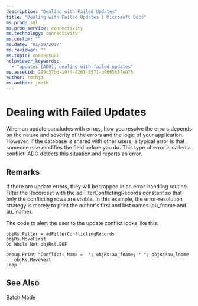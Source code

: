 ```yaml
---
description: "Dealing with Failed Updates"
title: "Dealing with Failed Updates | Microsoft Docs"
ms.prod: sql
ms.prod_service: connectivity
ms.technology: connectivity
ms.custom: ""
ms.date: "01/19/2017"
ms.reviewer: ""
ms.topic: conceptual
helpviewer_keywords: 
  - "updates [ADO], dealing with failed updates"
ms.assetid: 299c37bd-19ff-4261-8571-b9665687e075
author: rothja
ms.author: jroth
---
```

# Dealing with Failed Updates
When an update concludes with errors, how you resolve the errors depends on the nature and severity of the errors and the logic of your application. However, if the database is shared with other users, a typical error is that someone else modifies the field before you do. This type of error is called a conflict. ADO detects this situation and reports an error.  
  
## Remarks  
 If there are update errors, they will be trapped in an error-handling routine. Filter the Recordset with the adFilterConflictingRecords constant so that only the conflicting rows are visible. In this example, the error-resolution strategy is merely to print the author's first and last names (au_fname and au_lname).  
  
 The code to alert the user to the update conflict looks like this:  
  
```  
objRs.Filter = adFilterConflictingRecords  
objRs.MoveFirst  
Do While Not objRst.EOF  
   Debug.Print "Conflict: Name =  "; objRs!au_fname; " "; objRs!au_lname  
   objRs.MoveNext  
Loop  
```  
  
## See Also  
 [Batch Mode](../../../ado/guide/data/batch-mode.md)
